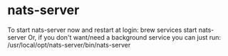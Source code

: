 # nats-server
To start nats-server now and restart at login:
brew services start nats-server
Or, if you don't want/need a background service you can just run:
/usr/local/opt/nats-server/bin/nats-server